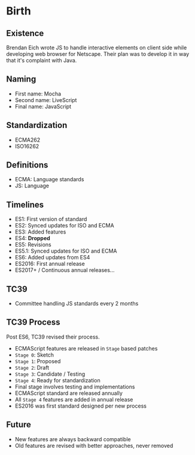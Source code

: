 # Birth

## Existence

Brendan Eich wrote JS to handle interactive elements on client side while developing web browser for Netscape. Their plan was to develop it in way that it's complaint with Java.

## Naming

- First name: Mocha
- Second name: LiveScript
- Final name: JavaScript

## Standardization

- ECMA262
- ISO16262

## Definitions

- ECMA: Language standards
- JS: Language

## Timelines

- ES1: First version of standard
- ES2: Synced updates for ISO and ECMA
- ES3: Added features
- ES4: **Dropped**
- ES5: Revisions
- ES5.1: Synced updates for ISO and ECMA
- ES6: Added updates from ES4
- ES2016: First annual release
- ES2017+ / Continuous annual releases...

## TC39

- Committee handling JS standards every 2 months

## TC39 Process

Post ES6, TC39 revised their process.

- ECMAScript features are released in `Stage` based patches
- `Stage 0`: Sketch
- `Stage 1`: Proposed
- `Stage 2`: Draft
- `Stage 3`: Candidate / Testing
- `Stage 4`: Ready for standardization
- Final stage involves testing and implementations
- ECMAScript standard are released annually
- All `Stage 4` features are added in annual release
- ES2016 was first standard designed per new process

## Future

- New features are always backward compatible
- Old features are revised with better approaches, never removed
